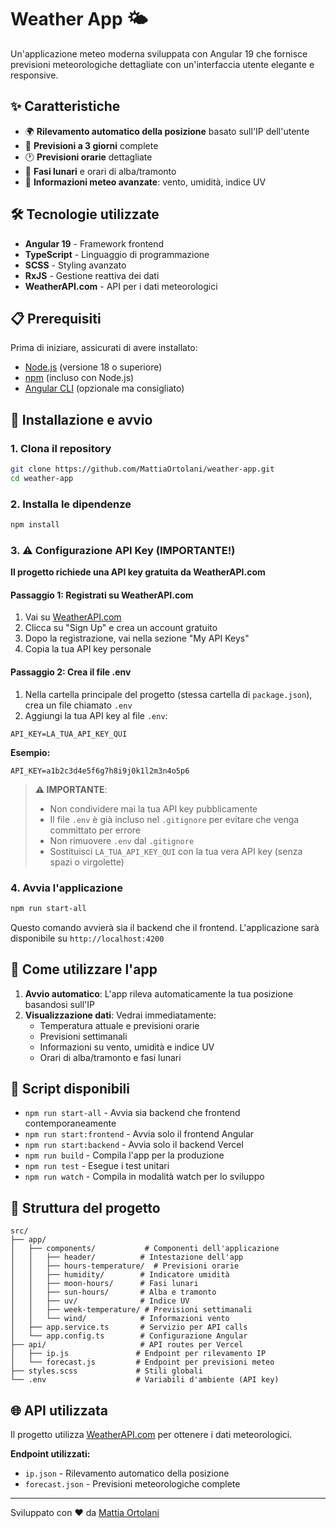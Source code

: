 # Weather App 🌤️

Un'applicazione meteo moderna sviluppata con Angular 19 che fornisce previsioni meteorologiche dettagliate con un'interfaccia utente elegante e responsive.

## ✨ Caratteristiche

- 🌍 **Rilevamento automatico della posizione** basato sull'IP dell'utente
- 📅 **Previsioni a 3 giorni** complete
- 🕐 **Previsioni orarie** dettagliate
- 🌙 **Fasi lunari** e orari di alba/tramonto
- 💨 **Informazioni meteo avanzate**: vento, umidità, indice UV

## 🛠️ Tecnologie utilizzate

- **Angular 19** - Framework frontend
- **TypeScript** - Linguaggio di programmazione
- **SCSS** - Styling avanzato
- **RxJS** - Gestione reattiva dei dati
- **WeatherAPI.com** - API per i dati meteorologici

## 📋 Prerequisiti

Prima di iniziare, assicurati di avere installato:

- [Node.js](https://nodejs.org/) (versione 18 o superiore)
- [npm](https://www.npmjs.com/) (incluso con Node.js)
- [Angular CLI](https://angular.io/cli) (opzionale ma consigliato)

## 🚀 Installazione e avvio

### 1. Clona il repository

```bash
git clone https://github.com/MattiaOrtolani/weather-app.git
cd weather-app
```

### 2. Installa le dipendenze

```bash
npm install
```

### 3. ⚠️ Configurazione API Key (IMPORTANTE!)

**Il progetto richiede una API key gratuita da WeatherAPI.com**

#### Passaggio 1: Registrati su WeatherAPI.com
1. Vai su [WeatherAPI.com](https://www.weatherapi.com/)
2. Clicca su "Sign Up" e crea un account gratuito
3. Dopo la registrazione, vai nella sezione "My API Keys"
4. Copia la tua API key personale

#### Passaggio 2: Crea il file .env
1. Nella cartella principale del progetto (stessa cartella di `package.json`), crea un file chiamato `.env`
2. Aggiungi la tua API key al file `.env`:

```env
API_KEY=LA_TUA_API_KEY_QUI
```

**Esempio:**
```env
API_KEY=a1b2c3d4e5f6g7h8i9j0k1l2m3n4o5p6
```

> **⚠️ IMPORTANTE**: 
> - Non condividere mai la tua API key pubblicamente
> - Il file `.env` è già incluso nel `.gitignore` per evitare che venga committato per errore
> - Non rimuovere `.env` dal `.gitignore`
> - Sostituisci `LA_TUA_API_KEY_QUI` con la tua vera API key (senza spazi o virgolette)

### 4. Avvia l'applicazione

```bash
npm run start-all
```

Questo comando avvierà sia il backend che il frontend. L'applicazione sarà disponibile su `http://localhost:4200`

## 📱 Come utilizzare l'app

1. **Avvio automatico**: L'app rileva automaticamente la tua posizione basandosi sull'IP
2. **Visualizzazione dati**: Vedrai immediatamente:
   - Temperatura attuale e previsioni orarie
   - Previsioni settimanali
   - Informazioni su vento, umidità e indice UV
   - Orari di alba/tramonto e fasi lunari

## 🔧 Script disponibili

- `npm run start-all` - Avvia sia backend che frontend contemporaneamente
- `npm run start:frontend` - Avvia solo il frontend Angular
- `npm run start:backend` - Avvia solo il backend Vercel
- `npm run build` - Compila l'app per la produzione
- `npm run test` - Esegue i test unitari
- `npm run watch` - Compila in modalità watch per lo sviluppo

## 📁 Struttura del progetto

```
src/
├── app/
│   ├── components/           # Componenti dell'applicazione
│   │   ├── header/          # Intestazione dell'app
│   │   ├── hours-temperature/  # Previsioni orarie
│   │   ├── humidity/        # Indicatore umidità
│   │   ├── moon-hours/      # Fasi lunari
│   │   ├── sun-hours/       # Alba e tramonto
│   │   ├── uv/              # Indice UV
│   │   ├── week-temperature/ # Previsioni settimanali
│   │   └── wind/            # Informazioni vento
│   ├── app.service.ts       # Servizio per API calls
│   └── app.config.ts        # Configurazione Angular
├── api/                     # API routes per Vercel
│   ├── ip.js               # Endpoint per rilevamento IP
│   └── forecast.js         # Endpoint per previsioni meteo
├── styles.scss             # Stili globali
└── .env                    # Variabili d'ambiente (API key)
```

## 🌐 API utilizzata

Il progetto utilizza [WeatherAPI.com](https://www.weatherapi.com/docs/) per ottenere i dati meteorologici.

**Endpoint utilizzati:**
- `ip.json` - Rilevamento automatico della posizione
- `forecast.json` - Previsioni meteorologiche complete

---

Sviluppato con ❤️ da [Mattia Ortolani](https://github.com/MattiaOrtolani)